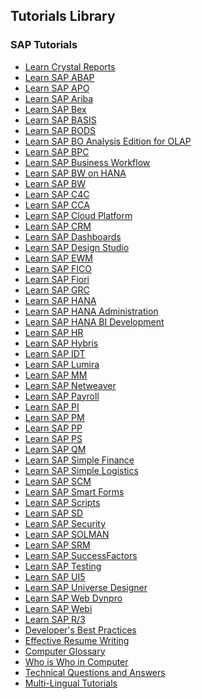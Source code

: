 ## Tutorials Library
### SAP Tutorials
* [Learn Crystal Reports](/crystal_reports/index.htm) <!--https://www.tutorialspoint.com/images/crystal_reports_icon.png--> 
* [Learn SAP ABAP](/sap_abap/index.htm) <!--https://www.tutorialspoint.com/images/sap_abap_icon.png--> 
* [Learn SAP APO](/sap_apo/index.htm) <!--https://www.tutorialspoint.com/images/sap_apo_icon.png--> 
* [Learn SAP Ariba](/sap_ariba/index.htm) <!--https://www.tutorialspoint.com/images/sap_ariba_icon.png--> 
* [Learn SAP Bex](/sap_bex/index.htm) <!--https://www.tutorialspoint.com/images/sap_bex_icon.png--> 
* [Learn SAP BASIS](/sap_basis/index.htm) <!--https://www.tutorialspoint.com/images/sap_basis_icon.png--> 
* [Learn SAP BODS](/sap_bods/index.htm) <!--https://www.tutorialspoint.com/images/sap_bods_icon.png--> 
* [Learn SAP BO Analysis Edition for OLAP](/sap_bo_analysis_edition_for_olap/index.htm) <!--https://www.tutorialspoint.com/images/sap_bo_analysis_edition_for_olap_icon.png--> 
* [Learn SAP BPC](/sap_bpc/index.htm) <!--https://www.tutorialspoint.com/images/sap_bpc_icon.png--> 
* [Learn SAP Business Workflow](/sap_business_workflow/index.htm) <!--https://www.tutorialspoint.com/images/sap_business_workflow_icon.png--> 
* [Learn SAP BW on HANA](/sap_bw_on_hana/index.htm) <!--https://www.tutorialspoint.com/images/sap_bw_on_hana_icon.png--> 
* [Learn SAP BW](/sap_bw/index.htm) <!--https://www.tutorialspoint.com/images/sap_bw_icon.png--> 
* [Learn SAP C4C](/sap_c4c/index.htm) <!--https://www.tutorialspoint.com/images/sap_c4c_icon.png--> 
* [Learn SAP CCA](/sap_cca/index.htm) <!--https://www.tutorialspoint.com/images/sap_cca_icon.png--> 
* [Learn SAP Cloud Platform](/sap_cloud_platform/index.htm) <!--https://www.tutorialspoint.com/images/sap_cloud_platform_icon.png--> 
* [Learn SAP CRM](/sap_crm/index.htm) <!--https://www.tutorialspoint.com/images/sap_crm_icon.png--> 
* [Learn SAP Dashboards](/sap_dashboards/index.htm) <!--https://www.tutorialspoint.com/images/sap_dashboards_icon.png--> 
* [Learn SAP Design Studio](/sap_design_studio/index.htm) <!--https://www.tutorialspoint.com/images/sap_design_studio_icon.png--> 
* [Learn SAP EWM](/sap_ewm/index.htm) <!--https://www.tutorialspoint.com/images/sap_ewm_icon.png--> 
* [Learn SAP FICO](/sap_fico/index.htm) <!--https://www.tutorialspoint.com/images/sap_fico_icon.png--> 
* [Learn SAP Fiori](/sap_fiori/index.htm) <!--https://www.tutorialspoint.com/images/sap_fiori_icon.png--> 
* [Learn SAP GRC](/sap_grc/index.htm) <!--https://www.tutorialspoint.com/images/sap_grc_icon.png--> 
* [Learn SAP HANA](/sap_hana/index.htm) <!--https://www.tutorialspoint.com/images/sap_hana_icon.png--> 
* [Learn SAP HANA Administration](/sap_hana_administration/index.htm) <!--https://www.tutorialspoint.com/images/sap_hana_administration_icon.png--> 
* [Learn SAP HANA BI Development](/sap_hana_bi_development/index.htm) <!--https://www.tutorialspoint.com/images/sap_hana_bi_development_icon.png--> 
* [Learn SAP HR](/sap_hr/index.htm) <!--https://www.tutorialspoint.com/images/sap_hr_icon.png--> 
* [Learn SAP Hybris](/sap_hybris/index.htm) <!--https://www.tutorialspoint.com/images/sap_hybris_icon.png--> 
* [Learn SAP IDT](/sap_idt/index.htm) <!--https://www.tutorialspoint.com/images/sap_idt_icon.png--> 
* [Learn SAP Lumira](/sap_lumira/index.htm) <!--https://www.tutorialspoint.com/images/sap_lumira_icon.png--> 
* [Learn SAP MM](/sap_mm/index.htm) <!--https://www.tutorialspoint.com/images/sap_mm_icon.png--> 
* [Learn SAP Netweaver](/sap_netweaver/index.htm) <!--https://www.tutorialspoint.com/images/sap_netweaver_icon.png--> 
* [Learn SAP Payroll](/sap_payroll/index.htm) <!--https://www.tutorialspoint.com/images/sap_payroll_icon.png--> 
* [Learn SAP PI](/sap_pi/index.htm) <!--https://www.tutorialspoint.com/images/sap_pi_icon.png--> 
* [Learn SAP PM](/sap_pm/index.htm) <!--https://www.tutorialspoint.com/images/sap_pm_icon.png--> 
* [Learn SAP PP](/sap_pp/index.htm) <!--https://www.tutorialspoint.com/images/sap_pp_icon.png--> 
* [Learn SAP PS](/sap_ps/index.htm) <!--https://www.tutorialspoint.com/images/sap_ps_icon.png--> 
* [Learn SAP QM](/sap_qm/index.htm) <!--https://www.tutorialspoint.com/images/sap_qm_icon.png--> 
* [Learn SAP Simple Finance](/sap_simple_finance/index.htm) <!--https://www.tutorialspoint.com/images/sap_simple_finance_icon.png--> 
* [Learn SAP Simple Logistics](/sap_simple_logistics/index.htm) <!--https://www.tutorialspoint.com/images/sap_simple_logistics_icon.png--> 
* [Learn SAP SCM](/sap_scm/index.htm) <!--https://www.tutorialspoint.com/images/sap_scm_icon.png--> 
* [Learn SAP Smart Forms](/sap_smart_forms/index.htm) <!--https://www.tutorialspoint.com/images/sap_smart_forms_icon.png--> 
* [Learn SAP Scripts](/sap_scripts/index.htm) <!--https://www.tutorialspoint.com/images/sap_scripts_icon.png--> 
* [Learn SAP SD](/sap_sd/index.htm) <!--https://www.tutorialspoint.com/images/sap_sd_icon.png--> 
* [Learn SAP Security](/sap_security/index.htm) <!--https://www.tutorialspoint.com/images/sap_security_icon.png--> 
* [Learn SAP SOLMAN](/sap_solman/index.htm) <!--https://www.tutorialspoint.com/images/sap_solman_icon.png--> 
* [Learn SAP SRM](/sap_srm/index.htm) <!--https://www.tutorialspoint.com/images/sap_srm_icon.png--> 
* [Learn SAP SuccessFactors](/sap_successfactors/index.htm) <!--https://www.tutorialspoint.com/images/sap_successfactors_icon.png--> 
* [Learn SAP Testing](/sap_testing/index.htm) <!--https://www.tutorialspoint.com/images/sap_testing_icon.png--> 
* [Learn SAP UI5](/sap_ui5/index.htm) <!--https://www.tutorialspoint.com/images/sap_ui5_icon.png--> 
* [Learn SAP Universe Designer](/sap_universe_designer/index.htm) <!--https://www.tutorialspoint.com/images/sap_universe_designer_icon.png--> 
* [Learn SAP Web Dynpro](/sap_web_dynpro/index.htm) <!--https://www.tutorialspoint.com/images/sap_web_dynpro_icon.png--> 
* [Learn SAP Webi](/sap_webi/index.htm) <!--https://www.tutorialspoint.com/images/sap_webi_icon.png--> 
* [Learn SAP R/3](/sap/index.htm) <!--https://www.tutorialspoint.com/images/sap_icon.png--> 
* [Developer's Best Practices](/developers_best_practices/index.htm) <!--https://www.tutorialspoint.com/images/developers-best-practices.png--> 
* [Effective Resume Writing](/effective_resume_writing.htm) <!--https://www.tutorialspoint.com/images/resume-writing.png--> 
* [Computer Glossary](/computer_glossary.htm) <!--https://www.tutorialspoint.com/images/computer-glossary.png--> 
* [Who is Who in Computer](/computer_whoiswho.htm) <!--https://www.tutorialspoint.com/images/who-is-who.png--> 
* [Technical Questions and Answers](/questions_and_answers.htm) <!--https://www.tutorialspoint.com/images/questions-answers.png--> 
* [Multi-Lingual Tutorials](/multi_language_tutorials.htm) <!--https://www.tutorialspoint.com/images/multilanguage-tutorials.png--> 
